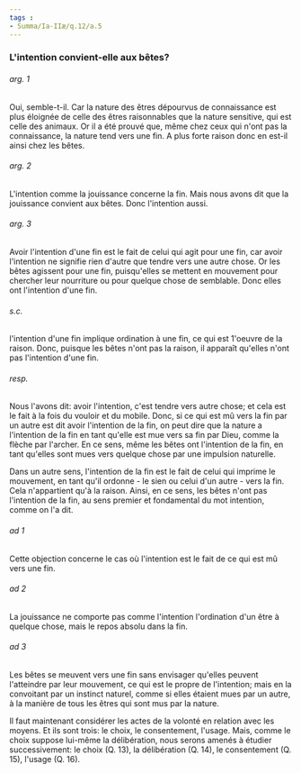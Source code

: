 ```yaml
---
tags : 
- Summa/Ia-IIæ/q.12/a.5
---
```


### L'intention convient-elle aux bêtes?

###### arg. 1
Oui, semble-t-il. Car la nature des êtres dépourvus de connaissance est plus éloignée de celle des êtres raisonnables que la nature sensitive, qui est celle des animaux. Or il a été prouvé que, même chez ceux qui n'ont pas la connaissance, la nature tend vers une fin. A plus forte raison donc en est-il ainsi chez les bêtes. 

###### arg. 2
L'intention comme la jouissance concerne la fin. Mais nous avons dit que la jouissance convient aux bêtes. Donc l'intention aussi. 

###### arg. 3
Avoir l'intention d'une fin est le fait de celui qui agit pour une fin, car avoir l'intention ne signifie rien d'autre que tendre vers une autre chose. Or les bêtes agissent pour une fin, puisqu'elles se mettent en mouvement pour chercher leur nourriture ou pour quelque chose de semblable. Donc elles ont l'intention d'une fin. 

###### s.c.
l'intention d'une fin implique ordination à une fin, ce qui est 1'oeuvre de la raison. Donc, puisque les bêtes n'ont pas la raison, il apparaît qu'elles n'ont pas l'intention d'une fin. 

###### resp.
Nous l'avons dit: avoir l'intention, c'est tendre vers autre chose; et cela est le fait à la fois du vouloir et du mobile. Donc, si ce qui est mû vers la fin par un autre est dit avoir l'intention de la fin, on peut dire que la nature a l'intention de la fin en tant qu'elle est mue vers sa fin par Dieu, comme la flèche par l'archer. En ce sens, même les bêtes ont l'intention de la fin, en tant qu'elles sont mues vers quelque chose par une impulsion naturelle. 

Dans un autre sens, l'intention de la fin est le fait de celui qui imprime le mouvement, en tant qu'il ordonne - le sien ou celui d'un autre - vers la fin. Cela n'appartient qu'à la raison. Ainsi, en ce sens, les bêtes n'ont pas l'intention de la fin, au sens premier et fondamental du mot intention, comme on l'a dit. 

###### ad 1
Cette objection concerne le cas où l'intention est le fait de ce qui est mû vers une fin. 

###### ad 2
La jouissance ne comporte pas comme l'intention l'ordination d'un être à quelque chose, mais le repos absolu dans la fin. 

###### ad 3
Les bêtes se meuvent vers une fin sans envisager qu'elles peuvent l'atteindre par leur mouvement, ce qui est le propre de l'intention; mais en la convoitant par un instinct naturel, comme si elles étaient mues par un autre, à la manière de tous les êtres qui sont mus par la nature. 

Il faut maintenant considérer les actes de la volonté en relation avec les moyens. Et ils sont trois: le choix, le consentement, l'usage. Mais, comme le choix suppose lui-même la délibération, nous serons amenés à étudier successivement: le choix (Q. 13), la délibération (Q. 14), le consentement (Q. 15), l'usage (Q. 16). 

